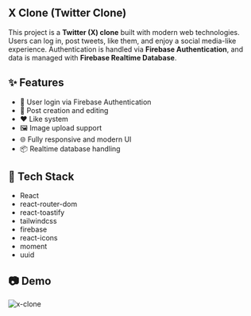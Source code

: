 ## X Clone (Twitter Clone)

This project is a **Twitter (X) clone** built with modern web technologies. Users can log in, post tweets, like them, and enjoy a social media-like experience. Authentication is handled via **Firebase Authentication**, and data is managed with **Firebase Realtime Database**.

## ✨ Features

- 🔐 User login via Firebase Authentication
- 📝 Post creation and editing
- ❤️ Like system
- 🖼️ Image upload support
- 🌐 Fully responsive and modern UI
- 📦 Realtime database handling

## 🚀 Tech Stack

- React
- react-router-dom
- react-toastify
- tailwindcss
- firebase
- react-icons
- moment
- uuid

## 📷 Demo

![x-clone](https://github.com/user-attachments/assets/0fe44dfb-9789-4405-abf3-0169ef63c789)


